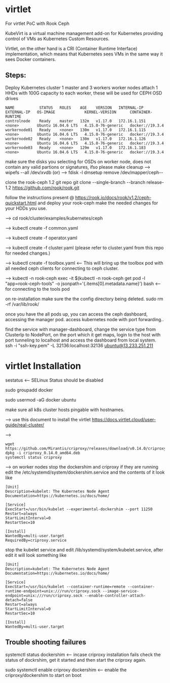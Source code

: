 # virtlet
For virtlet PoC with Rook Ceph

KubeVirt is a virtual machine management add-on for Kubernetes providing control of VMs as Kubernetes Custom Resources. 

Virtlet, on the other hand is a CRI (Container Runtime Interface) implementation, which means that Kubernetes sees VMs in the same way it sees Docker containers.

Steps:
------
Deploy Kubernetes cluster
1 master and 3 workers
worker nodes attach 1 HHDs with 100G capacity to each worker, these will be used for CEPH OSD drives

    NAME           STATUS   ROLES    AGE    VERSION   INTERNAL-IP    EXTERNAL-IP   OS-IMAGE             KERNEL-VERSION      CONTAINER-RUNTIME
    controlnode    Ready    master   132m   v1.17.0   172.16.1.151   <none>        Ubuntu 16.04.6 LTS   4.15.0-76-generic   docker://19.3.4
    workernode01   Ready    <none>   130m   v1.17.0   172.16.1.115   <none>        Ubuntu 16.04.6 LTS   4.15.0-76-generic   docker://19.3.4
    workernode02   Ready    <none>   130m   v1.17.0   172.16.1.126   <none>        Ubuntu 16.04.6 LTS   4.15.0-76-generic   docker://19.3.4
    workernode03   Ready    <none>   129m   v1.17.0   172.16.1.183   <none>        Ubuntu 16.04.6 LTS   4.15.0-76-generic   docker://19.3.4

make sure the disks you selecting for OSDs on worker node, does not contain any valid partions or signatures, ifso please make cleanup 
    --> wipefs --all /dev/xvdb
                (or)
    --> fdisk -l
        dmsetup remove /dev/mapper/ceph--
    
clone the rook-ceph 1.2 git repo
    git clone --single-branch --branch release-1.2 https://github.com/rook/rook.git

follow the instructions present @ https://rook.io/docs/rook/v1.2/ceph-quickstart.html and deploy your rook-ceph 
make the needed changes for your HDDs you use.

--> cd rook/cluster/examples/kubernetes/ceph

--> kubectl create -f common.yaml

--> kubectl create -f operator.yaml

--> kubectl create -f cluster.yaml (please refer to cluster.yaml from this repo for needed changes.)

--> kubectl create -f toolbox.yaml <-- This will bring up the toolbox pod with all needed ceph clients for connecting to 
ceph cluster.

--> kubectl -n rook-ceph exec -it $(kubectl -n rook-ceph get pod -l "app=rook-ceph-tools" -o jsonpath='{.items[0].metadata.name}') bash <-- for connecting to the tools pod


on re-installation make sure the the config directory being deleted.
    sudo rm -rf /var/lib/rook/

once you have the all pods up, you can access the ceph dashboard, accessing the manager pod. access kubernetes node with port forwarding..

find the service with manager-dashboard, change the service type from ClusterIp to NodePort, on the port which it get maps, login to the host with port tunneling to localhost and access the dashboard from local system.
               ssh -i "ssh-key.pem" -L 32136:localhost:32136 ubuntu@13.233.251.211
               
virtlet Installation
====================

sestatus <-- SELinux Status should be disabled

sudo groupadd docker

sudo usermod -aG docker ubuntu

make sure all k8s cluster hosts pingable with hostnames.

--> use this document to install the virtlet https://docs.virtlet.cloud/user-guide/real-cluster/

--> 
    
    wget https://github.com/Mirantis/criproxy/releases/download/v0.14.0/criproxy_0.14.0_amd64.deb
    dpkg -i criproxy_0.14.0_amd64.deb
    systemctl status criproxy
    
-->
   on worker nodes stop the dockershim and criproxy if they are running 
   edit the /etc/systemd/system/dockershim.service and the contents of it look like
   
    [Unit]
    Description=kubelet: The Kubernetes Node Agent
    Documentation=https://kubernetes.io/docs/home/

    [Service]
    ExecStart=/usr/bin/kubelet --experimental-dockershim --port 11250
    Restart=always
    StartLimitInterval=0
    RestartSec=10

    [Install]
    WantedBy=multi-user.target
    RequiredBy=criproxy.service
   
   stop the kubelet service and edit /lib/systemd/system/kubelet.service, after edit it will look something like
   
   
    [Unit]
    Description=kubelet: The Kubernetes Node Agent
    Documentation=https://kubernetes.io/docs/home/

    [Service]
    ExecStart=/usr/bin/kubelet --container-runtime=remote --container-runtime-endpoint=unix:///run/criproxy.sock --image-service-endpoint=unix:///run/criproxy.sock --enable-controller-attach-detach=false
    Restart=always
    StartLimitInterval=0
    RestartSec=10

    [Install]
    WantedBy=multi-user.target

Trouble shooting failures
--------------------------

systemctl status dockershim <-- incase criproxy installation fails check the status of dockrshim, get it started and then  start the criproxy again.

sudo systemctl enable criproxy dockershim <-- enable the criproxy/dockershim to start on boot

